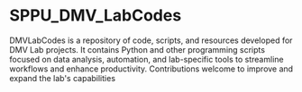 # SPPU_DMV_LabCodes
DMVLabCodes is a repository of code, scripts, and resources developed for DMV Lab projects. It contains Python and other programming scripts focused on data analysis, automation, and lab-specific tools to streamline workflows and enhance productivity. Contributions welcome to improve and expand the lab's capabilities
